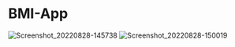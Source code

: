 # BMI-App
![Screenshot_20220828-145738](https://user-images.githubusercontent.com/77537415/187075794-4c692dcb-9763-4643-a548-ccfd9d4e0648.jpg)
![Screenshot_20220828-150019](https://user-images.githubusercontent.com/77537415/187075797-a892c9b8-bbd5-4da5-9674-aefc9ccb5c5d.jpg)
